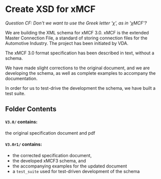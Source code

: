 # Create XSD for xMCF
<em>Question CF: Don't we want to use the Greek letter 'χ', as in 'χMCF'?</em>

We are building the XML schema for xMCF 3.0. 
xMCF is the extended Master Connection File, a standard of storing connection files for the Automotive Industry. 
The project has been initiated by VDA. 

The xMCF 3.0 format specification has been described in text, without a schema. 

We have made slight corrections to the original document, and 
we are developing the schema, as well as complete examples to accompany the documentation.

In order for us to test-drive the development the schema, we have built a test suite.

## Folder Contents

#### `V3.0/` contains:
the original specification document and pdf

#### `V3.0r1/` contains:

* the corrected specification document, 
* the developed xMCF3 schema, and
* the accompanying examples for the updated document
* a `test_suite` used for test-driven development of the schema

